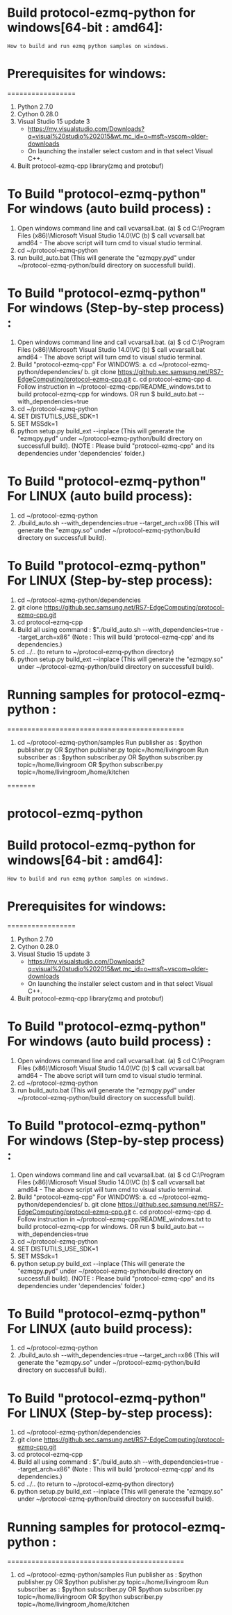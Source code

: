 # Build protocol-ezmq-python for windows[64-bit : amd64]:
	How to build and run ezmq python samples on windows.

# Prerequisites for windows: 
=================
1. Python 2.7.0
2. Cython 0.28.0
3. Visual Studio 15 update 3
   - https://my.visualstudio.com/Downloads?q=visual%20studio%202015&wt.mc_id=o~msft~vscom~older-downloads
   - On launching the installer select custom and in that select Visual C++.
4. Built protocol-ezmq-cpp library(zmq and protobuf)

To Build "protocol-ezmq-python" For windows (auto build process) :
========================================================================
1. Open windows command line and call vcvarsall.bat.
    (a) $ cd C:\Program Files (x86)\Microsoft Visual Studio 14.0\VC
    (b) $ call vcvarsall.bat amd64
        - The above script will turn cmd to visual studio terminal.
2. cd ~/protocol-ezmq-python
3. run build_auto.bat
	(This will generate the "ezmqpy.pyd" under ~/protocol-ezmq-python/build directory
		on successfull build).

To Build "protocol-ezmq-python" For windows (Step-by-step process) : 
====================================================================
1. Open windows command line and call vcvarsall.bat.
    (a) $ cd C:\Program Files (x86)\Microsoft Visual Studio 14.0\VC
    (b) $ call vcvarsall.bat amd64
        - The above script will turn cmd to visual studio terminal.
2. Build "protocol-ezmq-cpp" For WINDOWS: 
	a. cd ~/protocol-ezmq-python/dependencies/ 
	b. git clone https://github.sec.samsung.net/RS7-EdgeComputing/protocol-ezmq-cpp.git
	c. cd protocol-ezmq-cpp
	d. Follow instruction in ~/protocol-ezmq-cpp/README_windows.txt
		to build protocol-ezmq-cpp for windows.
		OR
 	   run $ build_auto.bat --with_dependencies=true
3. cd ~/protocol-ezmq-python
4. SET DISTUTILS_USE_SDK=1
5. SET MSSdk=1
6. python setup.py build_ext --inplace
	(This will generate the "ezmqpy.pyd" under ~/protocol-ezmq-python/build directory
		on successfull build).
	(NOTE : Please build "protocol-ezmq-cpp" and its dependencies under 'dependencies' folder.)
	
To Build "protocol-ezmq-python" For LINUX (auto build process): 
=================================================================
1. cd ~/protocol-ezmq-python
2. ./build_auto.sh --with_dependencies=true --target_arch=x86
	(This will generate the "ezmqpy.so" under ~/protocol-ezmq-python/build directory
		on successfull build).
	
To Build "protocol-ezmq-python" For LINUX (Step-by-step process): 
=================================================================
1. cd ~/protocol-ezmq-python/dependencies
2. git clone https://github.sec.samsung.net/RS7-EdgeComputing/protocol-ezmq-cpp.git
3. cd protocol-ezmq-cpp
4. Build all using command : $"./build_auto.sh --with_dependencies=true --target_arch=x86"
	(Note : This will build 'protocol-ezmq-cpp' and its dependencies.)
5. cd ../.. (to return to ~/protocol-ezmq-python directory)
6. python setup.py build_ext --inplace
	(This will generate the "ezmqpy.so" under ~/protocol-ezmq-python/build directory
		on successfull build).

# Running samples for protocol-ezmq-python : 
============================================
1. cd ~/protocol-ezmq-python/samples
	Run publisher as : $python publisher.py
		OR $python publisher.py topic=/home/livingroom
	Run subscriber as : $python subscriber.py
		OR $python subscriber.py topic=/home/livingroom
		OR $python subscriber.py topic=/home/livingroom,/home/kitchen

=======
# protocol-ezmq-python
# Build protocol-ezmq-python for windows[64-bit : amd64]:
	How to build and run ezmq python samples on windows.

# Prerequisites for windows: 
=================
1. Python 2.7.0
2. Cython 0.28.0
3. Visual Studio 15 update 3
   - https://my.visualstudio.com/Downloads?q=visual%20studio%202015&wt.mc_id=o~msft~vscom~older-downloads
   - On launching the installer select custom and in that select Visual C++.
4. Built protocol-ezmq-cpp library(zmq and protobuf)

To Build "protocol-ezmq-python" For windows (auto build process) :
========================================================================
1. Open windows command line and call vcvarsall.bat.
    (a) $ cd C:\Program Files (x86)\Microsoft Visual Studio 14.0\VC
    (b) $ call vcvarsall.bat amd64
        - The above script will turn cmd to visual studio terminal.
2. cd ~/protocol-ezmq-python
3. run build_auto.bat
	(This will generate the "ezmqpy.pyd" under ~/protocol-ezmq-python/build directory
		on successfull build).

To Build "protocol-ezmq-python" For windows (Step-by-step process) : 
====================================================================
1. Open windows command line and call vcvarsall.bat.
    (a) $ cd C:\Program Files (x86)\Microsoft Visual Studio 14.0\VC
    (b) $ call vcvarsall.bat amd64
        - The above script will turn cmd to visual studio terminal.
2. Build "protocol-ezmq-cpp" For WINDOWS: 
	a. cd ~/protocol-ezmq-python/dependencies/ 
	b. git clone https://github.sec.samsung.net/RS7-EdgeComputing/protocol-ezmq-cpp.git
	c. cd protocol-ezmq-cpp
	d. Follow instruction in ~/protocol-ezmq-cpp/README_windows.txt
		to build protocol-ezmq-cpp for windows.
		OR
 	   run $ build_auto.bat --with_dependencies=true
3. cd ~/protocol-ezmq-python
4. SET DISTUTILS_USE_SDK=1
5. SET MSSdk=1
6. python setup.py build_ext --inplace
	(This will generate the "ezmqpy.pyd" under ~/protocol-ezmq-python/build directory
		on successfull build).
	(NOTE : Please build "protocol-ezmq-cpp" and its dependencies under 'dependencies' folder.)
	
To Build "protocol-ezmq-python" For LINUX (auto build process): 
=================================================================
1. cd ~/protocol-ezmq-python
2. ./build_auto.sh --with_dependencies=true --target_arch=x86
	(This will generate the "ezmqpy.so" under ~/protocol-ezmq-python/build directory
		on successfull build).
	
To Build "protocol-ezmq-python" For LINUX (Step-by-step process): 
=================================================================
1. cd ~/protocol-ezmq-python/dependencies
2. git clone https://github.sec.samsung.net/RS7-EdgeComputing/protocol-ezmq-cpp.git
3. cd protocol-ezmq-cpp
4. Build all using command : $"./build_auto.sh --with_dependencies=true --target_arch=x86"
	(Note : This will build 'protocol-ezmq-cpp' and its dependencies.)
5. cd ../.. (to return to ~/protocol-ezmq-python directory)
6. python setup.py build_ext --inplace
	(This will generate the "ezmqpy.so" under ~/protocol-ezmq-python/build directory
		on successfull build).

# Running samples for protocol-ezmq-python : 
============================================
1. cd ~/protocol-ezmq-python/samples
	Run publisher as : $python publisher.py
		OR $python publisher.py topic=/home/livingroom
	Run subscriber as : $python subscriber.py
		OR $python subscriber.py topic=/home/livingroom
		OR $python subscriber.py topic=/home/livingroom,/home/kitchen

